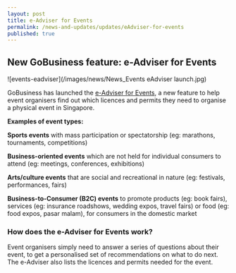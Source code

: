 ```yaml
---
layout: post
title: e-Adviser for Events
permalink: /news-and-updates/updates/eAdviser-for-events
published: true
---
```


## New GoBusiness feature: e-Adviser for Events

![events-eadviser](/images/news/News_Events eAdviser launch.jpg)

GoBusiness has launched the [e-Adviser for Events](https://eadviser.gobusiness.sg/events?src=news), a new feature to help event organisers find out which licences and permits they need to organise a physical event in Singapore.

**Examples of event types:**

**Sports events** with mass participation or spectatorship (eg: marathons, tournaments, competitions)

**Business-oriented events** which are not held for individual consumers to attend (eg: meetings, conferences, exhibitions)

**Arts/culture events** that are social and recreational in nature (eg: festivals, performances, fairs)

**Business-to-Consumer (B2C) events** to promote products (eg: book fairs), services (eg: insurance roadshows, wedding expos, travel fairs) or food (eg: food expos, pasar malam), for consumers in the domestic market

### How does the e-Adviser for Events work?

Event organisers simply need to answer a series of questions about their event, to get a personalised set of recommendations on what to do next. The e-Adviser also lists the licences and permits needed for the event.
